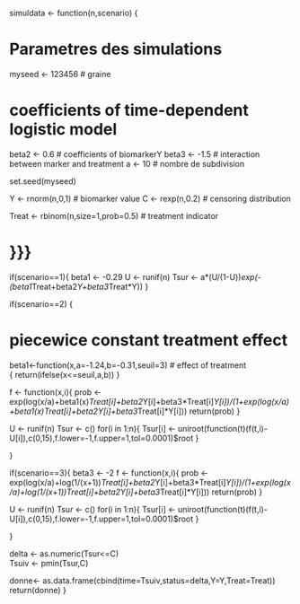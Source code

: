 
simuldata <- function(n,scenario) {
# Parametres des simulations 
myseed <- 123456 # graine

# coefficients of time-dependent logistic model 
beta2 <- 0.6     # coefficients of biomarkerY
beta3 <- -1.5  # interaction between marker and treatment 
a <- 10       # nombre de subdivision

set.seed(myseed) 

Y <- rnorm(n,0,1) # biomarker value
C <- rexp(n,0.2)  # censoring distribution

Treat <- rbinom(n,size=1,prob=0.5) # treatment indicator

# }}}
if(scenario==1){
beta1 <- -0.29 
  U <- runif(n)
  Tsur <- a*(U/(1-U))*exp(-(beta1*Treat+beta2*Y+beta3*Treat*Y))
}

if(scenario==2) {
  # piecewice constant treatment effect 
   beta1<-function(x,a=-1.24,b=-0.31,seuil=3) # effect of treatment   
  {
    return(ifelse(x<=seuil,a,b))
  }

f <- function(x,i){
  prob <-exp(log(x/a)+beta1(x)*Treat[i]+beta2*Y[i]+beta3*Treat[i]*Y[i])/(1+exp(log(x/a)+beta1(x)*Treat[i]+beta2*Y[i]+beta3*Treat[i]*Y[i]))
  return(prob)
}


U <- runif(n)
Tsur <- c()
for(i in 1:n){
  Tsur[i] <- uniroot(function(t)(f(t,i)-U[i]),c(0,15),f.lower=-1,f.upper=1,tol=0.0001)$root
}

}

if(scenario==3){
  beta3 <- -2
  f <- function(x,i){
    prob <-exp(log(x/a)+log(1/(x+1))*Treat[i]+beta2*Y[i]+beta3*Treat[i]*Y[i])/(1+exp(log(x/a)+log(1/(x+1))*Treat[i]+beta2*Y[i]+beta3*Treat[i]*Y[i]))
    return(prob)
  }
  
  U <- runif(n)
  Tsur <- c()
  for(i in 1:n){
    Tsur[i] <- uniroot(function(t)(f(t,i)-U[i]),c(0,15),f.lower=-1,f.upper=1,tol=0.0001)$root
  }
  
}

delta <- as.numeric(Tsur<=C)   
Tsuiv <- pmin(Tsur,C)   

donne<- as.data.frame(cbind(time=Tsuiv,status=delta,Y=Y,Treat=Treat)) 
return(donne)
}
